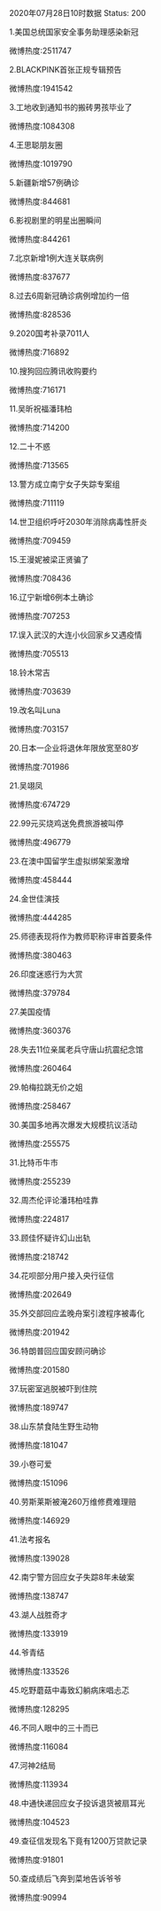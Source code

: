 2020年07月28日10时数据
Status: 200

1.美国总统国家安全事务助理感染新冠

微博热度:2511747

2.BLACKPINK首张正规专辑预告

微博热度:1941542

3.工地收到通知书的搬砖男孩毕业了

微博热度:1084308

4.王思聪朋友圈

微博热度:1019790

5.新疆新增57例确诊

微博热度:844681

6.影视剧里的明星出圈瞬间

微博热度:844261

7.北京新增1例大连关联病例

微博热度:837677

8.过去6周新冠确诊病例增加约一倍

微博热度:828536

9.2020国考补录7011人

微博热度:716892

10.搜狗回应腾讯收购要约

微博热度:716171

11.吴昕祝福潘玮柏

微博热度:714200

12.二十不惑

微博热度:713565

13.警方成立南宁女子失踪专案组

微博热度:711119

14.世卫组织呼吁2030年消除病毒性肝炎

微博热度:709459

15.王漫妮被梁正贤骗了

微博热度:708436

16.辽宁新增6例本土确诊

微博热度:707253

17.误入武汉的大连小伙回家乡又遇疫情

微博热度:705513

18.铃木常吉

微博热度:703639

19.改名叫Luna

微博热度:703157

20.日本一企业将退休年限放宽至80岁

微博热度:701986

21.吴翊凤

微博热度:674729

22.99元买烧鸡送免费旅游被叫停

微博热度:496779

23.在澳中国留学生虚拟绑架案激增

微博热度:458444

24.金世佳演技

微博热度:444285

25.师德表现将作为教师职称评审首要条件

微博热度:380463

26.印度迷惑行为大赏

微博热度:379784

27.美国疫情

微博热度:360376

28.失去11位亲属老兵守唐山抗震纪念馆

微博热度:260464

29.帕梅拉跳无价之姐

微博热度:258467

30.美国多地再次爆发大规模抗议活动

微博热度:255575

31.比特币牛市

微博热度:255239

32.周杰伦评论潘玮柏哇靠

微博热度:224817

33.顾佳怀疑许幻山出轨

微博热度:218742

34.花呗部分用户接入央行征信

微博热度:202649

35.外交部回应孟晚舟案引渡程序被毒化

微博热度:201942

36.特朗普回应国安顾问确诊

微博热度:201580

37.玩密室逃脱被吓到住院

微博热度:189747

38.山东禁食陆生野生动物

微博热度:181047

39.小卷可爱

微博热度:151096

40.劳斯莱斯被淹260万维修费难理赔

微博热度:146929

41.法考报名

微博热度:139028

42.南宁警方回应女子失踪8年未破案

微博热度:138747

43.湖人战胜奇才

微博热度:133919

44.爷青结

微博热度:133526

45.吃野蘑菇中毒致幻躺病床唱忐忑

微博热度:128295

46.不同人眼中的三十而已

微博热度:116084

47.河神2结局

微博热度:113934

48.中通快递回应女子投诉退货被扇耳光

微博热度:104523

49.查征信发现名下竟有1200万贷款记录

微博热度:91801

50.查成绩后飞奔到菜地告诉爷爷

微博热度:90994

